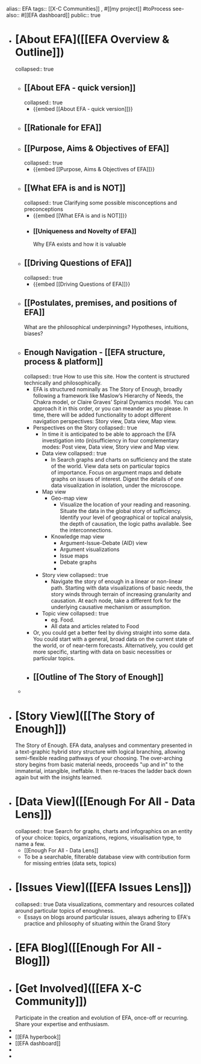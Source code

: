alias:: EFA
tags:: [[X-C Communities]] , #[[my project]] #toProcess
see-also:: #[[EFA dashboard]]
public:: true

- # [About EFA]([[EFA Overview & Outline]])
  collapsed:: true
	- ## [[About EFA - quick version]]
	  collapsed:: true
		- {{embed [[About EFA - quick version]]}}
	- ## [[Rationale for EFA]]
	- ## [[Purpose, Aims & Objectives of EFA]]
	  collapsed:: true
		- {{embed [[Purpose, Aims & Objectives of EFA]]}}
	- ## [[What EFA is and is NOT]]
	  collapsed:: true
	  Clarifying some possible misconceptions and preconceptions
		- {{embed [[What EFA is and is NOT]]}}
		- ### [[Uniqueness and Novelty of EFA]] 
		  Why EFA exists and how it is valuable
	- ## [[Driving Questions of EFA]]
	  collapsed:: true
		- {{embed [[Driving Questions of EFA]]}}
	- ## [[Postulates, premises, and positions of EFA]]
	  What are the philosophical underpinnings? Hypotheses, intuitions, biases?
	- ## Enough Navigation - [[EFA structure, process & platform]]
	  collapsed:: true
	  How to use this site.
	  How the content is structured technically and philosophically.
		- EFA is structured nominally as The Story of Enough, broadly following a framework like Maslow’s Hierarchy of Needs, the Chakra model, or Claire Graves’ Spiral Dynamics model. You can approach it in this order, or you can meander as you please. In time, there will be added functionality to adopt different navigation perspectives: Story view, Data view, Map view.
		- Perspectives on the Story
		  collapsed:: true
			- In time it is anticipated to be able to approach the EFA investigation into (in)sufficiency in four complementary modes: Post view, Data view, Story view and Map view.
			- Data view
			  collapsed:: true
				- In Search graphs and charts on sufficiency and the state of the world. View data sets on particular topics of importance. Focus on argument maps and debate graphs on issues of interest. Digest the details of one data visualization in isolation, under the microscope.
			- Map view
				- Geo-map view
					- Visualize the location of your reading and reasoning. Situate the data in the global story of sufficiency. Identify your level of geographical or topical analysis, the depth of causation, the logic paths available. See the interconnections.
				- Knowledge map view
					- Argument-Issue-Debate (AID) view
					- Argument visualizations
					- Issue maps
					- Debate graphs
					-
			- Story view
			  collapsed:: true
				- Navigate the story of enough in a linear or non-linear path. Starting with data visualizations of basic needs, the story winds through terrain of increasing granularity and causation. At each node, take a different fork for the underlying causative mechanism or assumption.
			- Topic view
			  collapsed:: true
				- eg. Food.
				- All data and articles related to Food
		- Or, you could get a better feel by diving straight into some data. You could start with a general, broad data on the current state of the world, or of near-term forecasts. Alternatively, you could get more specific, starting with data on basic necessities or particular topics.
		- ## [[Outline of The Story of Enough]]
	-
- # [Story View]([[The Story of Enough]])
  The Story of Enough. EFA data, analyses and commentary presented in a text-graphic hybrid story structure with logical branching, allowing semi-flexible reading pathways of your choosing. The over-arching story begins from basic material needs, proceeds "up and in" to the immaterial, intangible, ineffable. It then re-traces the ladder back down again but with the insights learned.
- # [Data View]([[Enough For All - Data Lens]])
  collapsed:: true
  Search for graphs, charts and infographics on an entity of your choice: topics, organizations, regions, visualisation type, to name a few.
	- [[Enough For All - Data Lens]]
	- To be a searchable, filterable database view with contribution form for missing entries (data sets, topics)
- # [Issues View]([[EFA Issues Lens]])
  collapsed:: true
  Data visualizations, commentary and resources collated around particular topics of enoughness.
	- Essays on blogs around particular issues, always adhering to EFA's practice and philosophy of situating within the Grand Story
- # [EFA Blog]([[Enough For All - Blog]])
- # [Get Involved]([[EFA X-C Community]])
  Participate in the creation and evolution of EFA, once-off or recurring. Share your expertise and enthusiasm.
-
- [[EFA hyperbook]]
- [[EFA dashboard]]
-
-